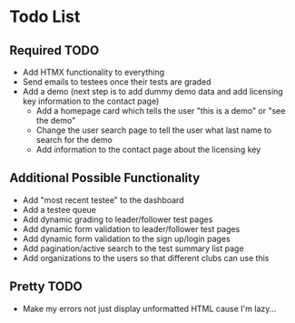 # Todo List

## Required TODO
- Add HTMX functionality to everything
- Send emails to testees once their tests are graded
- Add a demo (next step is to add dummy demo data and add licensing key information to the contact page)
    - Add a homepage card which tells the user "this is a demo" or "see the demo"
    - Change the user search page to tell the user what last name to search for the demo
    - Add information to the contact page about the licensing key


## Additional Possible Functionality
- Add "most recent testee" to the dashboard
- Add a testee queue
- Add dynamic grading to leader/follower test pages
- Add dynamic form validation to leader/follower test pages
- Add dynamic form validation to the sign up/login pages
- Add pagination/active search to the test summary list page
- Add organizations to the users so that different clubs can use this

## Pretty TODO
- Make my errors not just display unformatted HTML cause I'm lazy...



